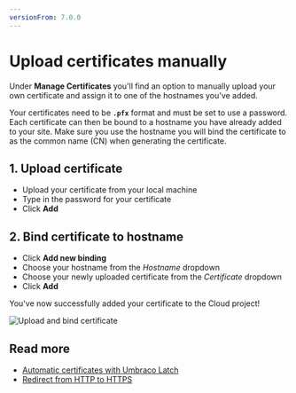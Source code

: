 ```yaml
---
versionFrom: 7.0.0
---
```


# Upload certificates manually

Under **Manage Certificates** you'll find an option to manually upload your own certificate and assign it to one of the hostnames you've added.

Your certificates need to be **`.pfx`** format and must be set to use a password. Each certificate can then be bound to a hostname you have already added to your site. Make sure you use the hostname you will bind the certificate to as the common name (CN) when generating the certificate.

## 1. Upload certificate

* Upload your certificate from your local machine
* Type in the password for your certificate
* Click **Add**

## 2. Bind certificate to hostname

* Click **Add new binding**
* Choose your hostname from the *Hostname* dropdown
* Choose your newly uploaded certificate from the *Certificate* dropdown
* Click **Add**

You've now successfully added your certificate to the Cloud project!

![Upload and bind certificate](images/upload-bind-cert.gif)

## Read more

* [Automatic certificates with Umbraco Latch](../../Umbraco-Latch)
* [Redirect from HTTP to HTTPS](../Rewrites-on-Cloud#running-your-site-on-https-only)
